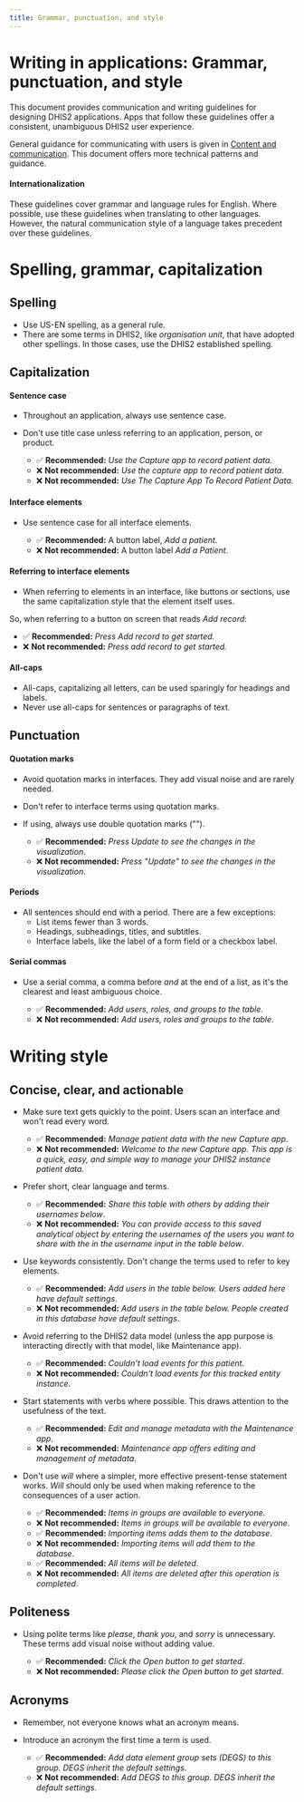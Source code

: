 ```yaml
---
title: Grammar, punctuation, and style
---
```


# Writing in applications: Grammar, punctuation, and style

This document provides communication and writing guidelines for designing DHIS2 applications. Apps that follow these guidelines offer a consistent, unambiguous DHIS2 user experience.

General guidance for communicating with users is given in [Content and communication](../principles/content-communication.md). This document offers more technical patterns and guidance.

#### Internationalization

These guidelines cover grammar and language rules for English. Where possible, use these guidelines when translating to other languages. However, the natural communication style of a language takes precedent over these guidelines.

# Spelling, grammar, capitalization

## Spelling

-   Use US-EN spelling, as a general rule.
-   There are some terms in DHIS2, like _organisation unit_, that have adopted other spellings. In those cases, use the DHIS2 established spelling.

## Capitalization

#### Sentence case

-   Throughout an application, always use sentence case.
-   Don't use title case unless referring to an application, person, or product.

    -   ✅ **Recommended:** _Use the Capture app to record patient data._
    -   ❌ **Not recommended:** _Use the capture app to record patient data._
    -   ❌ **Not recommended:** _Use The Capture App To Record Patient Data._

#### Interface elements

-   Use sentence case for all interface elements.

    -   ✅ **Recommended:** A button label, _Add a patient_.
    -   ❌ **Not recommended:** A button label _Add a Patient_.

#### Referring to interface elements

-   When referring to elements in an interface, like buttons or sections, use the same capitalization style that the element itself uses.

So, when referring to a button on screen that reads _Add record_:

-   ✅ **Recommended:** _Press Add record to get started._
-   ❌ **Not recommended:** _Press add record to get started._

#### All-caps

-   All-caps, capitalizing all letters, can be used sparingly for headings and labels.
-   Never use all-caps for sentences or paragraphs of text.

## Punctuation

#### Quotation marks

-   Avoid quotation marks in interfaces. They add visual noise and are rarely needed.
-   Don't refer to interface terms using quotation marks.
-   If using, always use double quotation marks ("").

    -   ✅ **Recommended:** _Press Update to see the changes in the visualization_.
    -   ❌ **Not recommended:** _Press "Update" to see the changes in the visualization_.

#### Periods

-   All sentences should end with a period. There are a few exceptions:
    -   List items fewer than 3 words.
    -   Headings, subheadings, titles, and subtitles.
    -   Interface labels, like the label of a form field or a checkbox label.

#### Serial commas

-   Use a serial comma, a comma before _and_ at the end of a list, as it's the clearest and least ambiguous choice.

    -   ✅ **Recommended:** _Add users, roles, and groups to the table_.
    -   ❌ **Not recommended:** _Add users, roles and groups to the table_.

# Writing style

## Concise, clear, and actionable

-   Make sure text gets quickly to the point. Users scan an interface and won't read every word.

    -   ✅ **Recommended:** _Manage patient data with the new Capture app_.
    -   ❌ **Not recommended:** _Welcome to the new Capture app. This app is a quick, easy, and simple way to manage your DHIS2 instance patient data._

-   Prefer short, clear language and terms.

    -   ✅ **Recommended:** _Share this table with others by adding their usernames below_.
    -   ❌ **Not recommended:** _You can provide access to this saved analytical object by entering the usernames of the users you want to share with the in the username input in the table below_.

-   Use keywords consistently. Don't change the terms used to refer to key elements.

    -   ✅ **Recommended:** _Add users in the table below. Users added here have default settings_.
    -   ❌ **Not recommended:** _Add users in the table below. People created in this database have default settings_.

-   Avoid referring to the DHIS2 data model (unless the app purpose is interacting directly with that model, like Maintenance app).

    -   ✅ **Recommended:** _Couldn't load events for this patient_.
    -   ❌ **Not recommended:** _Couldn't load events for this tracked entity instance_.

-   Start statements with verbs where possible. This draws attention to the usefulness of the text.

    -   ✅ **Recommended:** _Edit and manage metadata with the Maintenance app_.
    -   ❌ **Not recommended:** _Maintenance app offers editing and management of metadata_.

-   Don't use _will_ where a simpler, more effective present-tense statement works. _Will_ should only be used when making reference to the consequences of a user action.

    -   ✅ **Recommended:** _Items in groups are available to everyone_.
    -   ❌ **Not recommended:** _Items in groups will be available to everyone_.
    -   ✅ **Recommended:** _Importing items adds them to the database_.
    -   ❌ **Not recommended:** _Importing items will add them to the database_.
    -   ✅ **Recommended:** _All items will be deleted_.
    -   ❌ **Not recommended:** _All items are deleted after this operation is completed_.

## Politeness

-   Using polite terms like _please_, _thank you_, and _sorry_ is unnecessary. These terms add visual noise without adding value.

    -   ✅ **Recommended:** _Click the Open button to get started_.
    -   ❌ **Not recommended:** _Please click the Open button to get started_.

## Acronyms

-   Remember, not everyone knows what an acronym means.
-   Introduce an acronym the first time a term is used.

    -   ✅ **Recommended:** _Add data element group sets (DEGS) to this group. DEGS inherit the default settings_.
    -   ❌ **Not recommended:** _Add DEGS to this group. DEGS inherit the default settings_.
